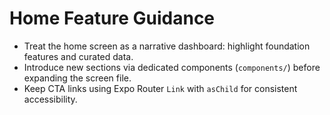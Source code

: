 # Home Feature Guidance

- Treat the home screen as a narrative dashboard: highlight foundation features and curated data.
- Introduce new sections via dedicated components (`components/`) before expanding the screen file.
- Keep CTA links using Expo Router `Link` with `asChild` for consistent accessibility.
